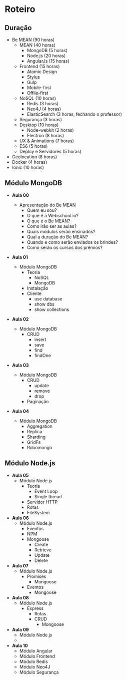 # Roteiro

## Duração
- Be MEAN (90 horas)
    + MEAN (40 horas)
        * MongoDB (5 horas)
        * Node.js (20 horas)
        * AngularJs (15 horas)
    + Frontend (15 horas)
        * Atomic Design
        * Stylus
        * Gulp
        * Mobile-first
        * Offile-first
    + NoSQL (10 horas)
        * Redis (3 horas)
        * Neo4J (4 horas)
        * ElasticSearch (3 horas, fechando o professor)
    + Segurança (3 horas)
    + Desktop (10 horas)
        * Node-webkit (2 horas)
        * Electron (8 horas)
    + UX & Animations (7 horas)
    + ES6 (5 horas)
    + Deploy e Servidores (5 horas)
- Geolocation (8 horas)
- Docker (4 horas)
- Ionic (10 horas)

##  Módulo MongoDB

- **Aula 00**
    + Apresentação do Be MEAN
        * Quem eu sou?
        * O que é a Webschool.io?
        * O que é o Be MEAN?
        * Como irão ser as aulas?
        * Quais módulos serão ensinados?
        * Qual a duração do Be MEAN?
        * Quando e como serão enviados os brindes?
        * Como serão os cursos dos prêmios?
- **Aula 01**
    + Módulo MongoDB
        * Teoria
            - NoSQL
            - MongoDB
        * Instalação
        * Cliente
            - use database
            - show dbs
            - show collections
- **Aula 02**
    + Módulo MongoDB
        * CRUD
            - insert
            - save
            - find
            - findOne
- **Aula 03**
    + Módulo MongoDB
        * CRUD
            - update
            - remove
            - drop
        * Paginação

- **Aula 04**
    + Módulo MongoDB
        * Aggregation
        * Replica
        * Sharding
        * GridFs
        * Robomongo

##  Módulo Node.js

- **Aula 05**
    + Módulo Node.js
        * Teoria
            - Event Loop
            - Single thread
        * Servidor HTTP
        * Rotas
        * FileSystem
- **Aula 06**
    + Módulo Node.js
        * Eventos
        * NPM
        * Mongoose
            - Create
            - Retrieve
            - Update
            - Delete
- **Aula 07**
    + Módulo Node.js
        * Promises
            - Mongoose
        * Eventos
            - Mongoose
- **Aula 08**
    + Módulo Node.js
        * Express
            - Rotas
            - CRUD
                + Mongoose
- **Aula 09**
    + Módulo Node.js
    + 
- **Aula 10**
    +  Módulo Angular
    +  Módulo Frontend
    +  Módulo Redis
    +  Módulo Neo4J
    +  Módulo Segurança
